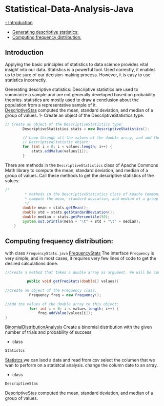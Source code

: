 # Statistical-Data-Analysis-Java

[- Introduction](#introduction)
- [Generating descriptive statistics:](#des)
- [Computing frequency distribution:](#f)

## Introduction <a name="introduction"></a>
Applying the basic principles of statistics to data science provides vital insight into our data. Statistics is a powerful tool. Used correctly, it enables us to be sure of our decision-making process. However, it is easy to use statistics incorrectly.

Generating descriptive statistics: <a name="des"></a>
Descriptive statistics are used to summarize a sample and are not generally developed
based on probability theories. statistics are mostly used to draw a conclusion about the population from a representative sample of it.<br />
[DescriptiveStas](https://github.com/Daham-Mustaf/Statistical-Data-Analysis-Java/blob/main/src/statistics/DescriptiveStas.java) computed the mean, standard deviation, and median of a group of values. 
1- Create an object of the DescriptiveStatistics type:

```Java
// Create an object of the DescriptiveStatistics type:
		DescriptiveStatistics stats = new DescriptiveStatistics();

		// Loop through all the values of the double array, and add them to the
		// DescriptiveStatistic object:
		for (int i = 0; i < values.length; i++) {
			stats.addValue(values[i]);
		}
```
There are methods in the `DescriptiveStatistics` class of Apache Commons Math library to compute the mean, standard deviation, and median of a group of values. Call these methods to get the descriptive statistics of the values:

```Java
/*
		 * methods in the DescriptiveStatistics class of Apache Commons Math library to
		 * compute the mean, standard deviation, and median of a group of values
		 */
		double mean = stats.getMean();
		double std = stats.getStandardDeviation();
		double median = stats.getPercentile(50);
		System.out.println(mean + "\t" + std + "\t" + median);
	}
```

## Computing frequency distribution: <a name="f"></a>
with class `FrequencyStats.java` [FrequencyStats](https://github.com/Daham-Mustaf/Statistical-Data-Analysis-Java/blob/main/src/statistics/FrequencyStats.java)
The interface `Frequency` is very simple, and in most cases, it requires very few lines of code to get the desired calculations done.
```Java
//Create a method that takes a double array as argument. We will be computing the frequency distributions of the values of this array:
          
          public void getFreqStats(double[] values){
        
//Create an object of the Frequency class:
           Frequency freq = new Frequency();
          
//Add the values of the double array to this object:
           for( int i = 0; i < values.length; i++) {
               freq.addValue(values[i]);
}
```

[BinomialDistributionAnalysis](https://github.com/Daham-Mustaf/Statistical-Data-Analysis-Java/blob/main/src/statistics/BinomialDistributionAnalysis.java) Create a binomial distribution with the given number of trials and probability of success<br />

- class 
```Java
Statistcs
```
[Statistcs ](https://github.com/Daham-Mustaf/Statistical-Data-Analysis-Java/blob/main/src/statistics/Statistcs.java) we can laod a data and read from csv select the columen that we wan to perform on a statistcal analysis. change the column date to an array. <br />
- class 
```Java
DescriptiveStas
```
[DescriptiveStas](https://github.com/Daham-Mustaf/Statistical-Data-Analysis-Java/blob/main/src/statistics/DescriptiveStas.java) computed the mean, standard deviation, and median of a group of values. 
